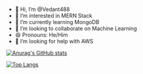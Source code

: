 - 👋 Hi, I’m @Vedant488
- 👀 I’m interested in MERN Stack
- 🌱 I’m currently learning MongoDB
- 💞️ I’m looking to collaborate on Machine Learning
- 😄 Pronouns: He/Him
- 🤔 I’m looking for help with AWS


[![Anurag's GitHub stats](https://github-readme-stats.vercel.app/api?username=Vedant488&show_icons=true&theme=dark)](https://github.com/anuraghazra/github-readme-stats)

[![Top Langs](https://github-readme-stats.vercel.app/api/top-langs/?username=Vedant488)](https://github.com/anuraghazra/github-readme-stats)

<!---
Vedant488/Vedant488 is a ✨ special ✨ repository because its `README.md` (this file) appears on your GitHub profile.
You can click the Preview link to take a look at your changes.
--->
